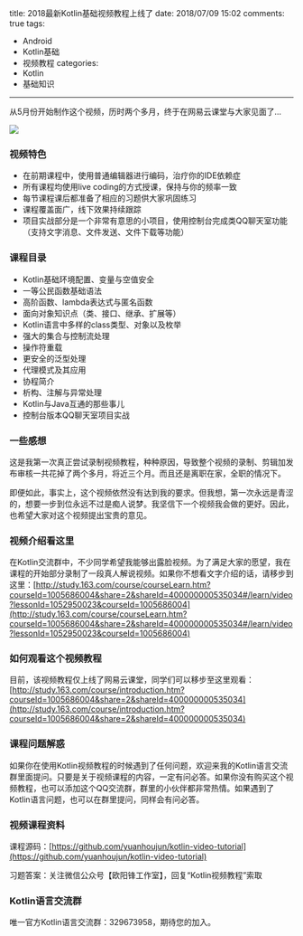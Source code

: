 title: 2018最新Kotlin基础视频教程上线了
date: 2018/07/09 15:02
comments: true
tags:
- Android
- Kotlin基础
- 视频教程
categories:
- Kotlin
- 基础知识
---

从5月份开始制作这个视频，历时两个多月，终于在网易云课堂与大家见面了...

![](https://user-gold-cdn.xitu.io/2018/7/9/1647d0644608714d)

### 视频特色
* 在前期课程中，使用普通编辑器进行编码，治疗你的IDE依赖症
* 所有课程均使用live coding的方式授课，保持与你的频率一致
* 每节课程课后都准备了相应的习题供大家巩固练习
* 课程覆盖面广，线下效果持续跟踪
* 项目实战部分是一个非常有意思的小项目，使用控制台完成类QQ聊天室功能（支持文字消息、文件发送、文件下载等功能）


### 课程目录
* Kotlin基础环境配置、变量与空值安全
* 一等公民函数基础语法
* 高阶函数、lambda表达式与匿名函数
* 面向对象知识点（类、接口、继承、扩展等）
* Kotlin语言中多样的class类型、对象以及枚举
* 强大的集合与控制流处理
* 操作符重载
* 更安全的泛型处理
* 代理模式及其应用
* 协程简介
* 析构、注解与异常处理
* Kotlin与Java互通的那些事儿
* 控制台版本QQ聊天室项目实战


### 一些感想
这是我第一次真正尝试录制视频教程，种种原因，导致整个视频的录制、剪辑加发布审核一共花掉了两个多月，将近三个月。而且还是离职在家，全职的情况下。

即便如此，事实上，这个视频依然没有达到我的要求。但我想，第一次永远是青涩的，想要一步到位永远不过是痴人说梦。我坚信下一个视频我会做的更好。因此，也希望大家对这个视频提出宝贵的意见。

### 视频介绍看这里
在Kotlin交流群中，不少同学希望我能够出露脸视频。为了满足大家的愿望，我在课程的开始部分录制了一段真人解说视频。如果你不想看文字介绍的话，请移步到这里：[http://study.163.com/course/courseLearn.htm?courseId=1005686004&share=2&shareId=400000000535034#/learn/video?lessonId=1052950023&courseId=1005686004](http://study.163.com/course/courseLearn.htm?courseId=1005686004&share=2&shareId=400000000535034#/learn/video?lessonId=1052950023&courseId=1005686004)

### 如何观看这个视频教程
目前，该视频教程仅上线了网易云课堂，同学们可以移步至这里观看：[http://study.163.com/course/introduction.htm?courseId=1005686004&share=2&shareId=400000000535034](http://study.163.com/course/introduction.htm?courseId=1005686004&share=2&shareId=400000000535034)

### 课程问题解惑
如果你在使用Kotlin视频教程的时候遇到了任何问题，欢迎来我的Kotlin语言交流群里面提问。只要是关于视频课程的内容，一定有问必答。如果你没有购买这个视频教程，也可以添加这个QQ交流群，群里的小伙伴都非常热情。如果遇到了Kotlin语言问题，也可以在群里提问，同样会有问必答。

### 视频课程资料
课程源码：[https://github.com/yuanhoujun/kotlin-video-tutorial](https://github.com/yuanhoujun/kotlin-video-tutorial)

习题答案：关注微信公众号【欧阳锋工作室】，回复“Kotlin视频教程”索取
 
 ### Kotlin语言交流群
 唯一官方Kotlin语言交流群：329673958，期待您的加入。
